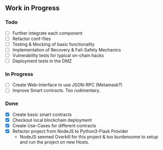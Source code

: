 ## Work in Progress
### Todo
- [ ] Further integrate each component
- [ ] Refactor conf-files
- [ ] Testing & Mocking of basic functionality
- [ ] Implementation of Recovery & Fail-Safety Mechanics
- [ ] Vulnerability tests for typical on-chain hacks
- [ ] Deployment tests in the DMZ

### In Progress
- [ ] Create Web-Interface to use JSON-RPC (Metamask?)
- [ ] Improve Smart contracts. Too rudimentary.

### Done 
- [x] Create basic smart contracts
- [x] Checkout local blockchain deployment
- [x] Create Use-Cases for different contracts
- [x] Refactor project from NodeJS to Python3-Flask Provider
  - NodeJS seemed Overkill for this project & too burdensome to setup and run the project on new Hosts.
